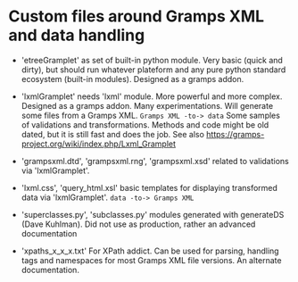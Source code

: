 # Custom files around Gramps XML and data handling

- 'etreeGramplet' as set of built-in python module.
Very basic (quick and dirty), but should run whatever plateform and any pure 
python standard ecosystem (built-in modules). Designed as a gramps addon.

- 'lxmlGramplet' needs 'lxml' module.
More powerful and more complex. Designed as a gramps addon.
Many experimentations. Will generate some files from a Gramps XML.
```Gramps XML -to-> data```
Some samples of validations and transformations.
Methods and code might be old dated, but it is still fast and does the job.
See also https://gramps-project.org/wiki/index.php/Lxml_Gramplet

- 'grampsxml.dtd', 'grampsxml.rng', 'grampsxml.xsd'
related to validations via 'lxmlGramplet'.

- 'lxml.css', 'query_html.xsl'
basic templates for displaying transformed data via 'lxmlGramplet'.
 ```data -to-> Gramps XML```

- 'superclasses.py', 'subclasses.py'
modules generated with generateDS (Dave Kuhlman).
Did not use as production, rather an advanced documentation

- 'xpaths_x_x_x.txt'
For XPath addict.
Can be used for parsing, handling tags and namespaces for most Gramps XML
file versions. An alternate documentation.
